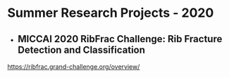 # Summer Research Projects - 2020


* ## MICCAI 2020 RibFrac Challenge:  Rib Fracture Detection and Classification
https://ribfrac.grand-challenge.org/overview/

